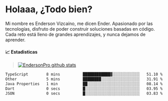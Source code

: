 
# Holaaa, ¿Todo bien?

Mi nombre es Enderson Vizcaíno, me dicen Ender. Apasionado por las tecnologías, disfruto de poder construir soluciones basadas en código. Cada reto está lleno de grandes aprendizajes, y nunca dejamos de aprender. 

#### :chart_with_upwards_trend: Estadisticas
> [![EndersonPro github stats](https://github-readme-stats.vercel.app/api?username=endersonpro&theme=vue-dark&show_icons=true)](https://github.com/anuraghazra/github-readme-stats) 


<!--START_SECTION:waka-->

```txt
TypeScript        8 mins          ████████████▓░░░░░░░░░░░░   51.10 %
Other             5 mins          ████████░░░░░░░░░░░░░░░░░   31.91 %
Java Properties   1 min           ██░░░░░░░░░░░░░░░░░░░░░░░   08.14 %
Dart              0 secs          █░░░░░░░░░░░░░░░░░░░░░░░░   03.95 %
JSON              0 secs          █░░░░░░░░░░░░░░░░░░░░░░░░   03.83 %
```

<!--END_SECTION:waka-->

[website]: https://endersonpro.github.io/portfolio/
[twitter]: https://twitter.com/endersonj_
[youtube]: https://youtube.com/ByEnderson
[instagram]: https://instagram.com/endersonvizc
[linkedin]: https://www.linkedin.com/in/enderson-vizcaino-2aa927175/
